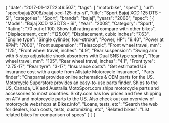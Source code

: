 {
    "date": "2017-01-12T22:46:50Z",
    "tags": [
        "motorbike",
        "spec"
    ],
    "url": "spec\/bajaj\/2008\/bajaj-xcd-125-dts-si",
    "title": "Sport Bajaj XCD 125 DTS - Si",
    "categories": "Sport",
    "brands": "bajaj",
    "years": "2008",
    "spec": [
        {
            "Model": "Bajaj XCD 125 DTS - Si",
            "Year": "2008",
            "Category": "Sport",
            "Rating": "70 out of 100. Show full rating and compare with other bikes",
            "Displacement, ccm": "125.00",
            "Displacement, cubic inches": "7.63",
            "Engine type": "Single cylinder, four-stroke",
            "Power, HP": "9.40",
            "Power at RPM": "7000",
            "Front suspension": "Telescopic",
            "Front wheel travel, mm": "125",
            "Front wheel travel, inches": "4.9",
            "Rear suspension": "Swing arm with 5-step adjustable shock absorbers with Dual SNS type spring",
            "Rear wheel travel, mm": "105",
            "Rear wheel travel, inches": "4.1",
            "Front tyre": "2.75-17",
            "Rear tyre": "3-17",
            "Insurance costs": "Get estimated US insurance cost with a quote from Allstate Motorcycle Insurance",
            "Parts finder": "Chaparral provides online schematics & OEM parts for the US.   Motorcycle Superstore provides an easy-to-use parts finder. Ships to the US, Canada, UK and Australia.MotoSport.com ships motorcycle parts and accessories to most countries.    Sixity.com has low prices and free shipping on ATV and motorcycle parts to the US. Also check out our overview of motorcycle webshops at Bikez.info",
            "Loans, tests, etc": "Search the web for dealers, loan costs, tests, customizing, etc",
            "Related bikes": "List related bikes for comparison of specs"
        }
    ]
}
